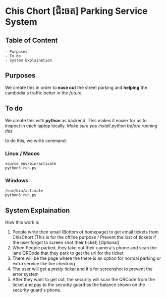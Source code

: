 # Chis Chort [ជិះចត] Parking Service System

## Table of Content
```
- Purposes
- To do
- System Explaination
```

## Purposes
We create this in order to **ease out** the street parking and **helping** the cambodia's traffic better in *the future*.

## To do
We create this with **python** as backend.
This makes it easier for us to inspect in each laptop locally.
*Make sure you install python before running this*

to do this, we write command:

### Linux / Macos
```
source env/bin/activate
python3 run.py
```

### Windows
```
/env/bin/activate
python3 run.py
```

## System Explaination
How this work is
1. People write their email (Bottom of homepage) to get email tickets from ChisChort (This is for the offline purpose / Prevent the lost of tickets if the user forgot to screen shot their ticket) [Optional]
2. When People parked, they take out their camera's phone and scan the lane QRCode that they park to get the url for the ticket
3. There will be the page where the there is an option for normal parking or extra service like tire checking
4. The user will get a *pretty ticket* and it's for screenshot to prevent the error system
5. After they want to get out, the security will scan the QRCode from the ticket and pay to the security guard as the balance shown on the security guard's phone.
